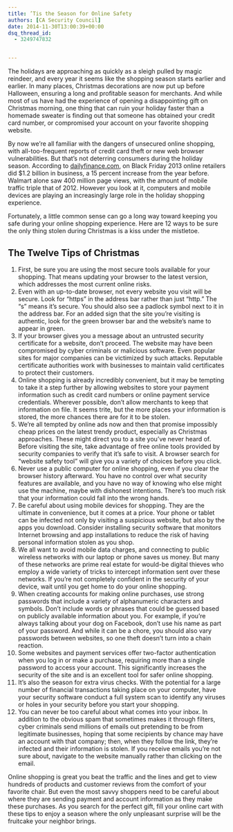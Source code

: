 ```yaml
---
title: ’Tis the Season for Online Safety
authors: [CA Security Council]
date: 2014-11-30T13:00:39+00:00
dsq_thread_id:
  - 3249747832


---
```

The holidays are approaching as quickly as a sleigh pulled by magic reindeer, and every year it seems like the shopping season starts earlier and earlier. In many places, Christmas decorations are now put up before Halloween, ensuring a long and profitable season for merchants. And while most of us have had the experience of opening a disappointing gift on Christmas morning, one thing that can ruin your holiday faster than a homemade sweater is finding out that someone has obtained your credit card number, or compromised your account on your favorite shopping website.

By now we&rsquo;re all familiar with the dangers of unsecured online shopping, with all-too-frequent reports of credit card theft or new web browser vulnerabilities. But that&rsquo;s not deterring consumers during the holiday season. According to [dailyfinance.com](http://www.dailyfinance.com/2013/12/13/2013-holiday-shopping-season-10-surprising-statistics/), on Black Friday 2013 online retailers did $1.2 billion in business, a 15 percent increase from the year before. Walmart alone saw 400 million page views, with the amount of mobile traffic triple that of 2012. However you look at it, computers and mobile devices are playing an increasingly large role in the holiday shopping experience.

Fortunately, a little common sense can go a long way toward keeping you safe during your online shopping experience. Here are 12 ways to be sure the only thing stolen during Christmas is a kiss under the mistletoe.

## The Twelve Tips of Christmas

  1. First, be sure you are using the most secure tools available for your shopping. That means updating your browser to the latest version, which addresses the most current online risks.
  2. Even with an up-to-date browser, not every website you visit will be secure. Look for &ldquo;https&rdquo; in the address bar rather than just &ldquo;http.&rdquo; The &ldquo;s&rdquo; means it&rsquo;s secure. You should also see a padlock symbol next to it in the address bar. For an added sign that the site you&rsquo;re visiting is authentic, look for the green browser bar and the website&rsquo;s name to appear in green.
  3. If your browser gives you a message about an untrusted security certificate for a website, don&rsquo;t proceed. The website may have been compromised by cyber criminals or malicious software. Even popular sites for major companies can be victimized by such attacks. Reputable certificate authorities work with businesses to maintain valid certificates to protect their customers.
  4. Online shopping is already incredibly convenient, but it may be tempting to take it a step further by allowing websites to store your payment information such as credit card numbers or online payment service credentials. Wherever possible, don&rsquo;t allow merchants to keep that information on file. It seems trite, but the more places your information is stored, the more chances there are for it to be stolen.
  5. We&rsquo;re all tempted by online ads now and then that promise impossibly cheap prices on the latest trendy product, especially as Christmas approaches. These might direct you to a site you&rsquo;ve never heard of. Before visiting the site, take advantage of free online tools provided by security companies to verify that it&rsquo;s safe to visit. A browser search for &ldquo;website safety tool&rdquo; will give you a variety of choices before you click.
  6. Never use a public computer for online shopping, even if you clear the browser history afterward. You have no control over what security features are available, and you have no way of knowing who else might use the machine, maybe with dishonest intentions. There&rsquo;s too much risk that your information could fall into the wrong hands. 
  7. Be careful about using mobile devices for shopping. They are the ultimate in convenience, but it comes at a price. Your phone or tablet can be infected not only by visiting a suspicious website, but also by the apps you download. Consider installing security software that monitors Internet browsing and app installations to reduce the risk of having personal information stolen as you shop.
  8. We all want to avoid mobile data charges, and connecting to public wireless networks with our laptop or phone saves us money. But many of these networks are prime real estate for would-be digital thieves who employ a wide variety of tricks to intercept information sent over these networks. If you&rsquo;re not completely confident in the security of your device, wait until you get home to do your online shopping.
  9. When creating accounts for making online purchases, use strong passwords that include a variety of alphanumeric characters and symbols. Don&rsquo;t include words or phrases that could be guessed based on publicly available information about you. For example, if you&rsquo;re always talking about your dog on Facebook, don&rsquo;t use his name as part of your password. And while it can be a chore, you should also vary passwords between websites, so one theft doesn&rsquo;t turn into a chain reaction. 
 10. Some websites and payment services offer two-factor authentication when you log in or make a purchase, requiring more than a single password to access your account. This significantly increases the security of the site and is an excellent tool for safer online shopping.
 11. It&rsquo;s also the season for extra virus checks. With the potential for a large number of financial transactions taking place on your computer, have your security software conduct a full system scan to identify any viruses or holes in your security before you start your shopping.
 12. You can never be too careful about what comes into your inbox. In addition to the obvious spam that sometimes makes it through filters, cyber criminals send millions of emails out pretending to be from legitimate businesses, hoping that some recipients by chance may have an account with that company; then, when they follow the link, they&rsquo;re infected and their information is stolen. If you receive emails you&rsquo;re not sure about, navigate to the website manually rather than clicking on the email.

Online shopping is great you beat the traffic and the lines and get to view hundreds of products and customer reviews from the comfort of your favorite chair. But even the most savvy shoppers need to be careful about where they are sending payment and account information as they make these purchases. As you search for the perfect gift, fill your online cart with these tips to enjoy a season where the only unpleasant surprise will be the fruitcake your neighbor brings.